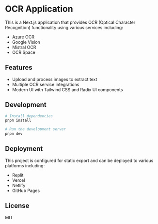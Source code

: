 # OCR Application

This is a Next.js application that provides OCR (Optical Character Recognition) functionality using various services including:
- Azure OCR
- Google Vision
- Mistral OCR
- OCR Space

## Features

- Upload and process images to extract text
- Multiple OCR service integrations
- Modern UI with Tailwind CSS and Radix UI components

## Development

```bash
# Install dependencies
pnpm install

# Run the development server
pnpm dev
```

## Deployment

This project is configured for static export and can be deployed to various platforms including:
- Replit
- Vercel
- Netlify
- GitHub Pages

## License

MIT 